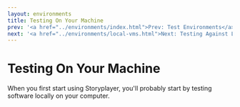 ```yaml
---
layout: environments
title: Testing On Your Machine
prev: '<a href="../environments/index.html">Prev: Test Environments</a>'
next: '<a href="../environments/local-vms.html">Next: Testing Against Local Virtual Machines</a>'
---
```


# Testing On Your Machine

When you first start using Storyplayer, you'll probably start by testing software locally on your computer.
